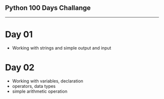 ## Python 100 Days Challange
---
# **Day 01**
- Working with strings and simple output and input


# **Day 02**
- Working with variables, declaration
- operators, data types
- simple arithmetic operation
